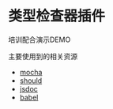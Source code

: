 # 类型检查器插件

培训配合演示DEMO

主要使用到的相关资源

- [mocha](http://mochajs.org/)
- [should](https://github.com/tj/should.js/)
- [jsdoc](http://usejsdoc.org/)
- [babel](https://babeljs.io/)
